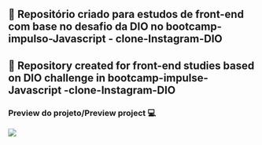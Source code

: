 ## :blue_book:  Repositório criado para estudos de front-end com base no desafio da DIO no bootcamp- impulso-Javascript - clone-Instagram-DIO
## :blue_book:   Repository created for front-end studies based on DIO challenge in bootcamp-impulse-Javascript -clone-Instagram-DIO
### **Preview do projeto/Preview project** :computer:

<div> 
    <img src="../initial-page-instagram/public/img/demo-clone-instagram-page.gif">
</div>